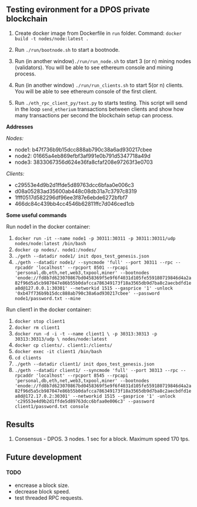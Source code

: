 
## Testing evironment for a DPOS private blockchain

1. Create docker image from Dockerfile in `run` folder. Command: `docker build -t nodes/node:latest .`

2. Run `./run/bootnode.sh` to start a bootnode.

3. Run (in another window)`./run/run_node.sh` to start 3 (or n) mining nodes (validators). You will be able to see ethereum console and mining process.

4. Run (in another window) `./run/run_clients.sh` to start 5(or n) clients. You will be able to see ethereum console of the first client.

5. Run `./eth_rpc_client_py/test.py` to starts testing. This script will send in the loop `send_etherium` transactions between clients and show how many transactions per second the blockchain setup can process.

**Addresses**

*Nodes:*

- node1: b47f736b9b15dcc888ab790c38a6ad930217cbee
- node2: 01665a4eb869efbf3af991e0b791d5347718a49d
- node3: 3833067356d624e36fa8cfaf208e97263f3e0703

*Clients:*

- c29553e4d9b2d1ffde5d89763dcc6bfaa0e006c3
- d08a05283ad35600ab448c08db31a7c3797c8319
- 1fff0517d582296df96ee3f87e6ebde6272bfbf7
- 466dc84c439bb4cc4546b62811ffc7d046ced1cb

**Some useful commands**

Run node1 in the docker container:

1. `docker run -it --name node1 -p 30311:30311 -p 30311:30311/udp nodes/node:latest /bin/bash`
2. `docker cp nodes/. node1:/nodes/`
3. `./geth --datadir node1/ init dpos_test_genesis.json`
4. `./geth --datadir node1/ --syncmode 'full' --port 30311 --rpc --rpcaddr 'localhost' --rpcport 8501 --rpcapi 'personal,db,eth,net,web3,txpool,miner' --bootnodes 'enode://fd8b7d623070867bd0458369f5e9f6f4031d105fe559180719846d4a2a82f96d5a5cb987047e86b55b0dafcca786349173f18a3565db9d7ba8c2aecbdfd1ea8d@127.0.0.1:30301' --networkid 1515 --gasprice '1' -unlock '0xb47f736b9b15dcc888ab790c38a6ad930217cbee' --password node1/password.txt --mine`

Run client1 in the docker container:

1. `docker stop client1`
2. `docker rm client1`
3. `docker run -d -i -t --name client1 \
    -p 30313:30313 -p 30313:30313/udp \
    nodes/node:latest`
4. `docker cp clients/. client1:/clients/`
5. `docker exec -it client1 /bin/bash`
6. `cd clients`
7. `./geth --datadir client1/ init dpos_test_genesis.json`
8. `./geth --datadir client1/ --syncmode 'full' --port 30313 --rpc --rpcaddr 'localhost' --rpcport 8545 --rpcapi 'personal,db,eth,net,web3,txpool,miner' --bootnodes 'enode://fd8b7d623070867bd0458369f5e9f6f4031d105fe559180719846d4a2a82f96d5a5cb987047e86b55b0dafcca786349173f18a3565db9d7ba8c2aecbdfd1ea8d@172.17.0.2:30301' --networkid 1515 --gasprice '1' -unlock 'c29553e4d9b2d1ffde5d89763dcc6bfaa0e006c3' --password client1/password.txt console`

## Results
1. Consensus - DPOS. 3 nodes. 1 sec for a block. Maximum speed 170 tps.

## Future development

#### TODO
- encrease a block size.
- decrease block speed.
- test threaded RPC requests.
